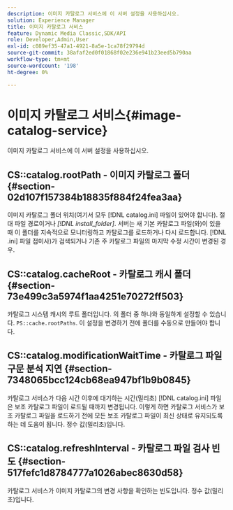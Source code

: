 ```yaml
---
description: 이미지 카탈로그 서비스에 이 서버 설정을 사용하십시오.
solution: Experience Manager
title: 이미지 카탈로그 서비스
feature: Dynamic Media Classic,SDK/API
role: Developer,Admin,User
exl-id: c089ef35-47a1-4921-8a5e-1ca78f29794d
source-git-commit: 38afaf2ed0f01868f02e236e941b23eed5b790aa
workflow-type: tm+mt
source-wordcount: '198'
ht-degree: 0%

---
```


# 이미지 카탈로그 서비스{#image-catalog-service}

이미지 카탈로그 서비스에 이 서버 설정을 사용하십시오.

## CS::catalog.rootPath - 이미지 카탈로그 폴더 {#section-02d107f157384b18835f884f24fea3aa}

이미지 카탈로그 폴더 위치(여기서 모두 [!DNL catalog.ini] 파일이 있어야 합니다). 절대 파일 경로이거나 *[!DNL install_folder]*. 서버는 새 기본 카탈로그 파일(와)이 있을 때 이 폴더를 지속적으로 모니터링하고 카탈로그를 로드하거나 다시 로드합니다. [!DNL .ini] 파일 접미사)가 검색되거나 기존 주 카탈로그 파일의 마지막 수정 시간이 변경된 경우.

## CS::catalog.cacheRoot - 카탈로그 캐시 폴더 {#section-73e499c3a5974f1aa4251e70272ff503}

카탈로그 시스템 캐시의 루트 폴더입니다. 의 폴더 중 하나와 동일하게 설정할 수 있습니다. `PS::cache.rootPaths`. 이 설정을 변경하기 전에 폴더를 수동으로 만들어야 합니다.

## CS::catalog.modificationWaitTime - 카탈로그 파일 구문 분석 지연 {#section-7348065bcc124cb68ea947bf1b9b0845}

카탈로그 서비스가 다음 시간 이후에 대기하는 시간(밀리초) [!DNL catalog.ini] 파일은 보조 카탈로그 파일이 로드될 때까지 변경됩니다. 이렇게 하면 카탈로그 서비스가 보조 카탈로그 파일을 로드하기 전에 모든 보조 카탈로그 파일이 최신 상태로 유지되도록 하는 데 도움이 됩니다. 정수 값(밀리초)입니다.

## CS::catalog.refreshInterval - 카탈로그 파일 검사 빈도 {#section-517fefc1d8784777a1026abec8630d58}

카탈로그 서비스가 이미지 카탈로그의 변경 사항을 확인하는 빈도입니다. 정수 값(밀리초)입니다.
